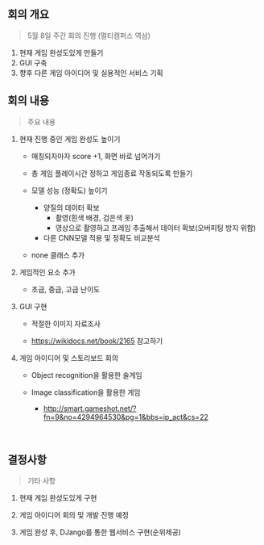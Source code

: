 ## 회의 개요

>5월 8일 주간 회의 진행 (멀티캠퍼스 역삼)

1. 현재 게임 완성도있게 만들기
2. GUI 구축
3. 향후 다른 게임 아이디어 및 실용적인 서비스 기획



## 회의 내용

>주요 내용

1. 현재 진행 중인 게임 완성도 높이기

   - 매칭되자마자 score +1,  화면 바로 넘어가기

   - 총 게임 플레이시간 정하고 게임종료 작동되도록 만들기

   - 모델 성능 (정확도) 높이기 

     - 양질의 데이터 확보 
       -  촬영(흰색 배경, 검은색 옷)
       - 영상으로 촬영하고 프레임 추출해서 데이터 확보(오버피팅 방지 위함) 
     - 다른 CNN모델 적용 및 정확도 비교분석 

   - none 클래스 추가

     

2. 게임적인 요소 추가

   - 초급, 중급, 고급 난이도

     

3. GUI 구현 

   - 적절한 이미지 자료조사

   - https://wikidocs.net/book/2165 참고하기

     

4. 게임 아이디어 및 스토리보드 회의

   -  Object recognition을 활용한 술게임

   -  Image classification을 활용한 게임 

      - http://smart.gameshot.net/?fn=9&no=4294964530&pg=1&bbs=ip_act&cs=22

​    

## 결정사항

>기타 사항

1. 현재 게임 완성도있게 구현 
2. 게임 아이디어 회의 및 개발 진행 예정

3. 게임 완성 후, DJango를 통한 웹서비스 구현(순위제공)